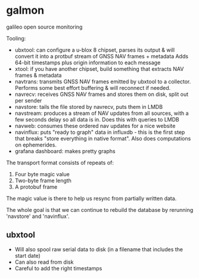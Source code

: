 # galmon
galileo open source monitoring

Tooling:

 * ubxtool: can configure a u-blox 8 chipset, parses its output & will
   convert it into a protbuf stream of GNSS NAV frames + metadata
   Adds 64-bit timestamps plus origin information to each message
 * xtool: if you have another chipset, build something that extracts NAV
   frames & metadata
 * navtrans: transmits GNSS NAV frames emitted by ubxtool to a collector.
   Performs some best effort buffering & will reconnect if needed.
 * navrecv: receives GNSS NAV frames and stores them on disk, split out per
   sender
 * navstore: tails the file stored by navrecv, puts them in LMDB
 * navstream: produces a stream of NAV updates from all sources, with a few
   seconds delay so all data is in. Does this with queries to LMDB
 * navweb: consumes these ordered nav updates for a nice website
 * navinflux: puts "ready to graph" data in influxdb - this is the first
   step that breaks "store everything in native format". Also does
   computations on ephemerides. 
 * grafana dashboard: makes pretty graphs

The transport format consists of repeats of:

1) Four byte magic value
2) Two-byte frame length
3) A protobuf frame

The magic value is there to help us resync from partially written data.

The whole goal is that we can continue to rebuild the database by 
rerunning 'navstore' and 'navinflux'.

ubxtool
-------
 * Will also spool raw serial data to disk (in a filename that includes the
   start date)
 * Can also read from disk
 * Careful to add the right timestamps

